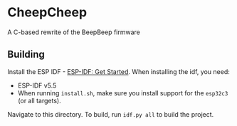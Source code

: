 # CheepCheep

A C-based rewrite of the BeepBeep firmware

## Building

Install the ESP IDF - [ESP-IDF: Get Started](https://docs.espressif.com/projects/esp-idf/en/stable/esp32s3/get-started/index.html). When installing the idf, you need:

- ESP-IDF v5.5
- When running `install.sh`, make sure you install support for the `esp32c3` (or all targets).

Navigate to this directory. To build, run `idf.py all` to build the project.
